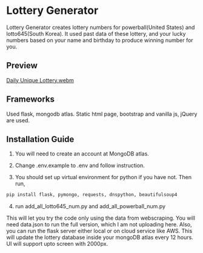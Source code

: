 # Lottery Generator

Lottery Generator creates lottery numbers for powerball(United States) and lotto645(South Korea).
It used past data of these lottery, and your lucky numbers based on your name and birthday to produce winning number for you.

## Preview
[Daily Unique Lottery.webm](https://user-images.githubusercontent.com/92873161/231677028-23f5801d-d2bb-4ec6-84db-3bad776b72db.webm)

## Frameworks

Used flask, mongodb atlas. Static html page, bootstrap and vanilla js, jQuery are used.

## Installation Guide

1. You will need to create an account at MongoDB atlas.

2. Change .env.example to .env and follow instruction.

3. You should set up virtual environment for python if you have not. Then run,
```bash
pip install flask, pymongo, requests, dnspython, beautifulsoup4
```

4. run add_all_lotto645_num.py and add_all_powerball_num.py

This will let you try the code only using the data from webscraping. You will need data.json to run the full version, which I am not uploading here.
Also, you can run the flask server either local or on cloud service like AWS. This will update the lottery database inside your mongoDB atlas every 12 hours. UI will support upto screen with 2000px.
